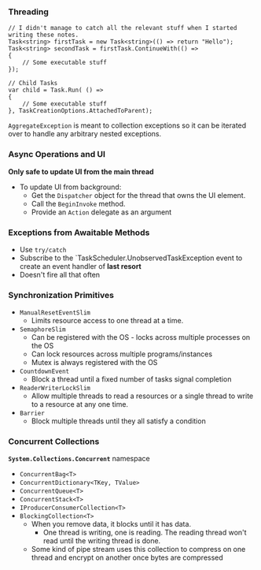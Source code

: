 ﻿### Threading

```
// I didn't manage to catch all the relevant stuff when I started writing these notes.
Task<string> firstTask = new Task<string>(() => return "Hello");
Task<string> secondTask = firstTask.ContinueWith(() =>
{
    // Some executable stuff
});

// Child Tasks
var child = Task.Run( () =>
{
    // Some executable stuff
}, TaskCreationOptions.AttachedToParent);
```

`AggregateException` is meant to collection exceptions so it can be iterated over to handle any arbitrary nested exceptions.

### Async Operations and UI
__Only safe to update UI from the main thread__

* To update UI from background:
    * Get the `Dispatcher` object for the thread that owns the UI element.
    * Call the `BeginInvoke` method.
    * Provide an `Action` delegate as an argument

### Exceptions from Awaitable Methods
* Use `try/catch`
* Subscribe to the `TaskScheduler.UnobservedTaskException event to create an event handler of __last resort__
* Doesn't fire all that often

### Synchronization Primitives
* `ManualResetEventSlim`
    * Limits resource access to one thread at a time.
* `SemaphoreSlim`
    * Can be registered with the OS - locks across multiple processes on the OS
    * Can lock resources across multiple programs/instances
    * Mutex is always registered with the OS
* `CountdownEvent`
    * Block a thread until a fixed number of tasks signal completion
* `ReaderWriterLockSlim`
    * Allow multiple threads to read a resources or a single thread to write to a resource at any one time.
* `Barrier`
    * Block multiple threads until they all satisfy a condition

### Concurrent Collections
__`System.Collections.Concurrent`__ namespace

* `ConcurrentBag<T>`
* `ConcurrentDictionary<TKey, TValue>`
* `ConcurrentQueue<T>`
* `ConcurrentStack<T>`
* `IProducerConsumerCollection<T>`
* `BlockingCollection<T>`
    * When you remove data, it blocks until it has data.
        * One thread is writing, one is reading. The reading thread won't read until the writing thread is done.
    * Some kind of pipe stream uses this collection to compress on one thread and encrypt on another once bytes are compressed
